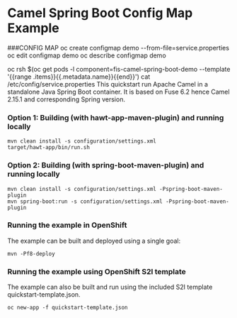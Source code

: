 # Camel Spring Boot Config Map Example

###CONFIG MAP
oc create configmap demo --from-file=service.properties
oc edit configmap demo
oc describe configmap demo

oc rsh $(oc get pods -l component=fis-camel-spring-boot-demo --template '{{range .items}}{{.metadata.name}}{{end}}') cat /etc/config/service.properties
This quickstart run Apache Camel in a standalone Java Spring Boot container.
It is based on Fuse 6.2 hence Camel 2.15.1 and corresponding Spring version.




### Option 1: Building (with hawt-app-maven-plugin) and running locally

    mvn clean install -s configuration/settings.xml
    target/hawt-app/bin/run.sh

### Option 2: Building (with spring-boot-maven-plugin) and running locally

    mvn clean install -s configuration/settings.xml -Pspring-boot-maven-plugin
    mvn spring-boot:run -s configuration/settings.xml -Pspring-boot-maven-plugin

### Running the example in OpenShift
The example can be built and deployed using a single goal:

    mvn -Pf8-deploy

### Running the example using OpenShift S2I template
The example can also be built and run using the included S2I template quickstart-template.json.

    oc new-app -f quickstart-template.json


